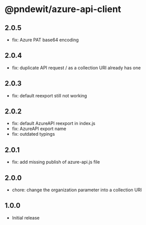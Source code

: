 # @pndewit/azure-api-client

## 2.0.5

- fix: Azure PAT base64 encoding

## 2.0.4

- fix: duplicate API request / as a collection URI already has one

## 2.0.3

- fix: default reexport still not working

## 2.0.2

- fix: default AzureAPI reexport in index.js
- fix: AzureAPI export name
- fix: outdated typings

## 2.0.1

- fix: add missing publish of azure-api.js file

## 2.0.0

- chore: change the organization parameter into a collection URI

## 1.0.0

- Initial release